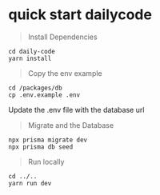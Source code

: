 # quick start dailycode

> Install Dependencies
```
cd daily-code
yarn install
```
> Copy the env example
```
cd /packages/db
cp .env.example .env
```
Update the .env file with the database url

> Migrate and the Database
```
npx prisma migrate dev
npx prisma db seed
```
> Run locally
```
cd ../..
yarn run dev
```
